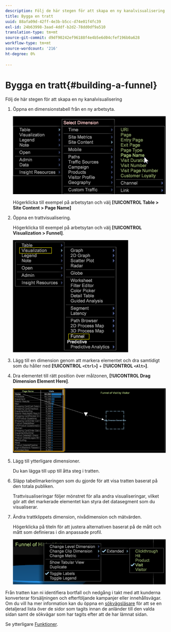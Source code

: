 ```yaml
---
description: Följ de här stegen för att skapa en ny kanalvisualisering
title: Bygga en tratt
uuid: 88afa09d-42ff-4e3b-b5cc-d74e01f4fc39
exl-id: 24b63998-3aad-4ddf-b2d2-78dd0df9a510
translation-type: tm+mt
source-git-commit: d9df90242ef96188f4e4b5e6d04cfef196b0a628
workflow-type: tm+mt
source-wordcount: '216'
ht-degree: 0%

---
```


# Bygga en tratt{#building-a-funnel}

Följ de här stegen för att skapa en ny kanalvisualisering

<!-- <a id="section_A8F5530114814B689C298E369AD0643E"></a> -->

1. Öppna en dimensionstabell från en ny arbetsyta.

   ![](assets/dimension_table_pagename.png)

   Högerklicka till exempel på arbetsytan och välj **[!UICONTROL Table > Site Content > Page Name]**

1. Öppna en trattvisualisering.

   Högerklicka till exempel på arbetsytan och välj **[!UICONTROL Visualization > Funnel]**.

   ![](assets/step2-funnel.png)

1. Lägg till en dimension genom att markera elementet och dra samtidigt som du håller ned **[!UICONTROL `<Ctrl>`]** + **[!UICONTROL `<Alt>`]**.

1. Dra elementet till rätt position över målzonen, **[!UICONTROL Drag Dimension Element Here]**.

   ![](assets/step4-funnel.png)

1. Lägg till ytterligare dimensioner.

   Du kan lägga till upp till åtta steg i tratten.
1. Släpp tabellmarkeringen som du gjorde för att visa tratten baserat på den totala publiken.

   Trattvisualiseringar följer mönstret för alla andra visualiseringar, vilket gör att det markerade elementet kan styra det datasegment som du visualiserar.
1. Ändra trattklippets dimension, nivådimension och mätvärden.

   Högerklicka på titeln för att justera alternativen baserat på de mått och mått som definieras i din anpassade profil.

   ![](assets/last-image-funnel.png)

Från tratten kan ni identifiera bortfall och nedgång i takt med att kunderna konverterar försäljningen och efterföljande kampanjer eller innehållsvägar. Om du vill ha mer information kan du öppna en [sökvägsläsare](../../../../home/c-get-started/c-analysis-vis/c-funnel-visualization/c-path-browser-funnel.md#concept-b0cedf7a28ae422696ded1258c9a4119) för att se en detaljerad lista över de sidor som tagits innan de anländer till den valda sidan samt de sökvägar som har tagits efter att de har lämnat sidan.

Se ytterligare [Funktioner](../../../../home/c-get-started/c-analysis-vis/c-funnel-visualization/c-funnel-visualization-features.md#concept-e65c81fe17794acd8d00d796b1780dc3).
